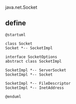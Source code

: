 java.net.Socket

## define
```plantuml
@startuml

class Socket
Socket *-- SocketImpl

interface SocketOptions
abstract class SocketImpl

SocketImpl *-- ServerSocket
SocketImpl *-- Socket

SocketImpl *-- FileDescriptor
SocketImpl *-- InetAddress

@enduml
```
